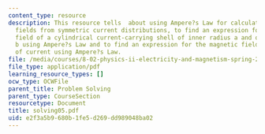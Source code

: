```yaml
---
content_type: resource
description: This resource tells  about using Ampere?s Law for calculating magnetic
  fields from symmetric current distributions, to find an expression for the magnetic
  field of a cylindrical current-carrying shell of inner radius a and outer radius
  b using Ampere?s Law and to find an expression for the magnetic field of a slab
  of current using Ampere?s Law.
file: /media/courses/8-02-physics-ii-electricity-and-magnetism-spring-2007/e2f3a5b9680b1fe5d269dd989048ba02_solving05.pdf
file_type: application/pdf
learning_resource_types: []
ocw_type: OCWFile
parent_title: Problem Solving
parent_type: CourseSection
resourcetype: Document
title: solving05.pdf
uid: e2f3a5b9-680b-1fe5-d269-dd989048ba02
---
```

